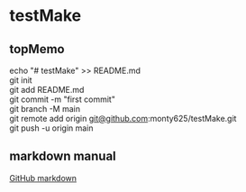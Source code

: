 # testMake

## topMemo
echo "# testMake" >> README.md<br>
git init<br>
git add README.md<br>
git commit -m "first commit"<br>
git branch -M main<br>
git remote add origin git@github.com:monty625/testMake.git<br>
git push -u origin main<br>

## markdown manual
[GitHub markdown](https://docs.github.com/ja/get-started/writing-on-github/getting-started-with-writing-and-formatting-on-github/basic-writing-and-formatting-syntax)
